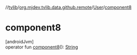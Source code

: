 //[tvlib](../../../index.md)/[org.mjdev.tvlib.data.github.remote](../index.md)/[User](index.md)/[component8](component8.md)

# component8

[androidJvm]\
operator fun [component8](component8.md)(): [String](https://kotlinlang.org/api/latest/jvm/stdlib/kotlin/-string/index.html)
